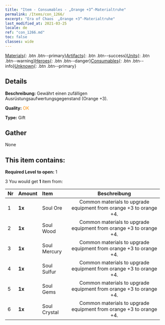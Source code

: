 ```yaml
---
title: "Item - Consumables - „Orange +3“-Materialtruhe"
permalink: /Items/con_1266/
excerpt: "Era of Chaos  „Orange +3“-Materialtruhe"
last_modified_at: 2021-03-25
locale: de
ref: "con_1266.md"
toc: false
classes: wide
---
```

 [Materials](/de/Items/){: .btn .btn--primary}[Artifacts](/de/Items/Artifacts/){: .btn .btn--success}[Units](/de/Items/Units/){: .btn .btn--warning}[Heroes](/de/Items/Heroes/){: .btn .btn--danger}[Consumables](/de/Items/Consumables/){: .btn .btn--info}[Unknown](/de/Items/Unknown/){: .btn .btn--primary}

## Details
 **Beschreibung:** Gewährt einen zufälligen Ausrüstungsaufwertungsgegenstand (Orange +3).

 **Quality:** <span style="color: #FF8C00">OK</span>

 **Type:** Gift

## Gather

  None

## This item contains:

 **Required Level to open:** 1

 3 You would get **1** item  from:

  | Nr | Amount |     Item    | Beschreibung |
  |:---|:-------|:------------|:-----------:|
  | 1 |  **1x** | Soul Ore | Common materials to upgrade equipment from orange +3 to orange +4.  | 
  | 2 |  **1x** | Soul Wood | Common materials to upgrade equipment from orange +3 to orange +4.  | 
  | 3 |  **1x** | Soul Mercury | Common materials to upgrade equipment from orange +3 to orange +4.  | 
  | 4 |  **1x** | Soul Sulfur | Common materials to upgrade equipment from orange +3 to orange +4.  | 
  | 5 |  **1x** | Soul Gems | Common materials to upgrade equipment from orange +3 to orange +4.  | 
  | 6 |  **1x** | Soul Crystal | Common materials to upgrade equipment from orange +3 to orange +4.  | 

